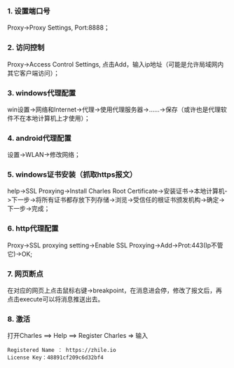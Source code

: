 ### 1. 设置端口号
Proxy->Proxy Settings, Port:8888；  
### 2. 访问控制
Proxy->Access Control Settings, 点击Add，输入ip地址（可能是允许局域网内其它客户端访问）；
### 3. windows代理配置
win设置->网络和Internet->代理->使用代理服务器->......->保存（或许也是代理软件不在本地计算机上才使用）；
### 4. android代理配置
设置->WLAN->修改网络；
### 5. windows证书安装（抓取https报文）
help->SSL Proxying->Install Charles Root Certificate->安装证书->本地计算机->下一步->将所有证书都存放下列存储->浏览->受信任的根证书颁发机构->确定->下一步->完成；
### 6. http代理配置
Proxy->SSL proxying setting->Enable SSL Proxying->Add->Prot:443(Ip不管它)->OK;
### 7. 网页断点
在对应的网页上点击鼠标右键->breakpoint，在消息进会停，修改了报文后，再点击execute可以将消息推送出去。
### 8. 激活
打开Charles ==> Help ==> Register Charles => 输入  

    Registered Name ： https://zhile.io  
    License Key：48891cf209c6d32bf4  
